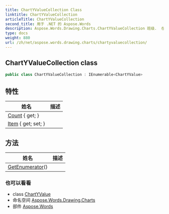 ```yaml
---
title: ChartYValueCollection Class
linktitle: ChartYValueCollection
articleTitle: ChartYValueCollection
second_title: 用于 .NET 的 Aspose.Words
description: Aspose.Words.Drawing.Charts.ChartYValueCollection 班级.  在 C#.
type: docs
weight: 880
url: /zh/net/aspose.words.drawing.charts/chartyvaluecollection/
---
```

## ChartYValueCollection class

```csharp
public class ChartYValueCollection : IEnumerable<ChartYValue>
```

## 特性

| 姓名 | 描述 |
| --- | --- |
| [Count](../../aspose.words.drawing.charts/chartyvaluecollection/count/) { get; } |  |
| [Item](../../aspose.words.drawing.charts/chartyvaluecollection/item/) { get; set; } |  |

## 方法

| 姓名 | 描述 |
| --- | --- |
| [GetEnumerator](../../aspose.words.drawing.charts/chartyvaluecollection/getenumerator/)() |  |

### 也可以看看

* class [ChartYValue](../chartyvalue/)
* 命名空间 [Aspose.Words.Drawing.Charts](../../aspose.words.drawing.charts/)
* 部件 [Aspose.Words](../../)
